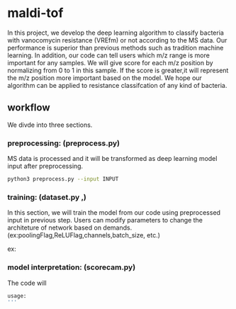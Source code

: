 # maldi-tof
In this project, we develop the deep learning algorithm to classify bacteria with vanocomycin resistance (VREfm) or not according to the MS data. Our performance is superior than previous methods such as tradition machine learning. In addition, our code can tell users which m/z range is more important for any samples. We will give score for each m/z position by normalizing from 0 to 1 in this sample. If the score is greater,it will represent the m/z position more important based on the model. We hope our algorithm can be applied to resistance classifcation of any kind of bacteria.

## workflow
We divde into three sections.

### preprocessing: (preprocess.py)
MS data is processed and it will be transformed as deep learning model input after preprocessing.
```bash
python3 preprocess.py --input INPUT
```


### training: (dataset.py ,)
In this section, we will train the model from our code using preprocessed input in previous step. Users can modify parameters to change the architeture of network based on demands. (ex:poolingFlag,ReLUFlag,channels,batch_size, etc.)

ex: 

### model interpretation: (scorecam.py)
The code will 


```bash
usage:
'''


